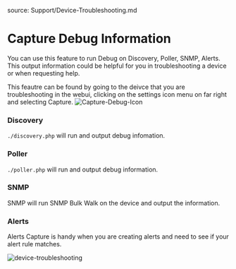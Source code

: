 source: Support/Device-Troubleshooting.md
# Capture Debug Information

You can use this feature to run Debug on Discovery, Poller, SNMP, Alerts.
This output information could be helpful for you in troubleshooting a device or when requesting help.

This feautre can be found by going to the deivce that you are troubleshooting in the webui, clicking on the settings icon menu on far right and selecting 
Capture.
![Capture-Debug-Icon](/img/capture-debug-icon.png)

### Discovery
`./discovery.php` will run and output debug infomation.

### Poller
`./poller.php` will run and output debug information.

### SNMP
 SNMP will run SNMP Bulk Walk on the device and output the information.
 
### Alerts
Alerts Capture is handy when you are creating alerts and need to see if your alert rule matches.


![device-troubleshooting](/img/device-troubleshooting.png)

